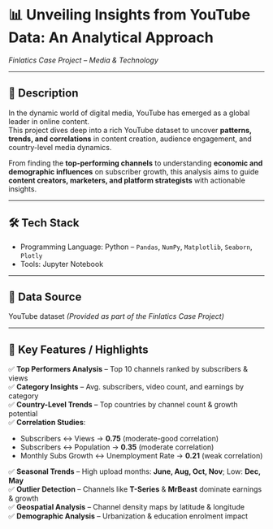 # 📊 Unveiling Insights from YouTube Data: An Analytical Approach  
*Finlatics Case Project – Media & Technology*

---

## 📌 **Description**  
In the dynamic world of digital media, YouTube has emerged as a global leader in online content.  
This project dives deep into a rich YouTube dataset to uncover **patterns, trends, and correlations** in content creation, audience engagement, and country-level media dynamics.  

From finding the **top-performing channels** to understanding **economic and demographic influences** on subscriber growth, this analysis aims to guide **content creators, marketers, and platform strategists** with actionable insights.

---

## 🛠 **Tech Stack**
- Programming Language: Python – `Pandas`, `NumPy`, `Matplotlib`, `Seaborn`, `Plotly`
- Tools: Jupyter Notebook
---

## 📂 **Data Source**
YouTube dataset
*(Provided as part of the Finlatics Case Project)*

---

## 🚀 **Key Features / Highlights**
✅ **Top Performers Analysis** – Top 10 channels ranked by subscribers & views  
✅ **Category Insights** – Avg. subscribers, video count, and earnings by category  
✅ **Country-Level Trends** – Top countries by channel count & growth potential  
✅ **Correlation Studies**: 
   - Subscribers ↔ Views → **0.75** (moderate-good correlation)  
   - Subscribers ↔ Population → **0.35** (moderate correlation)  
   - Monthly Subs Growth ↔ Unemployment Rate → **0.21** (weak correlation)

✅ **Seasonal Trends** – High upload months: **June, Aug, Oct, Nov**; Low: **Dec, May**  
✅ **Outlier Detection** – Channels like **T-Series** & **MrBeast** dominate earnings & growth  
✅ **Geospatial Analysis** – Channel density maps by latitude & longitude  
✅ **Demographic Analysis** – Urbanization & education enrolment impact
